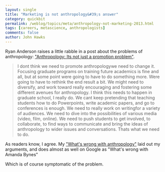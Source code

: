```yaml
---
layout: single 
title: "Marketing is not anthropology&#39;s answer" 
category: quickbit
permalink: /weblog/topics/meta/anthropology-not-marketing-2013.html
tags: [careers, metascience, anthropologists] 
comments: false 
author: John Hawks 
---
```



Ryan Anderson raises a little rabble in a post about the problems of anthropology: <a href="http://anthropologyinpublic.wordpress.com/2013/06/19/anthropology-its-not-just-a-promotion-problem/">"Anthropology: Its not just a promotion problem"</a>. 

<blockquote>I dont think we need to promote anthropologywe need to change it.  Focusing graduate programs on training future academics is fine and all, but at some point were going to have to do something more.  Were going to have to rethink the end result a bit.  We might need to diversify, and work toward really encouraging and fostering some different avenues for anthropology.  I think this needs to happen in graduate school, I really do.  We cant keep pretending that teaching students how to do Powerpoints, write academic papers, and go to conferences is enough.  We need to really work on writingfor a variety of audiences.  We need to dive into the possibilities of various media (video, film, online).  We need to push students to get involved, to collaborate, to find ways to communicate and bring the ideas of anthropology to wider issues and conversations.  Thats what we need to do.</blockquote>

As readers know, I agree. My <a href="http://www.anthropologiesproject.org/2011/10/whats-wrong-with-anthropology.html">"What's wrong with anthropology"</a> laid out my arguments, and does almost as well on Google as "What's wrong with Amanda Bynes"

Which is of course symptomatic of the problem. 

